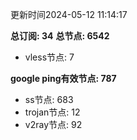 更新时间2024-05-12 11:14:17

**总订阅: 34**
**总节点: 6542**
- vless节点: 7

**google ping有效节点: 787**
- ss节点: 683
- trojan节点: 12
- v2ray节点: 92
